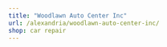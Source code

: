 ```yaml
---
title: "Woodlawn Auto Center Inc"
url: /alexandria/woodlawn-auto-center-inc/
shop: car repair
---
```

